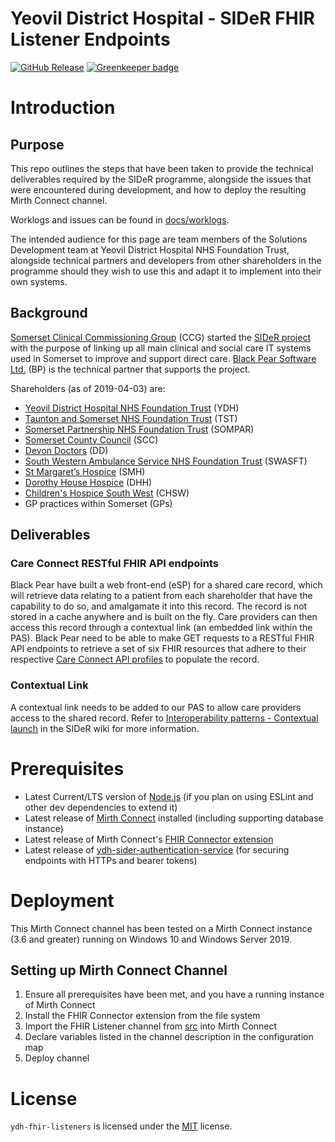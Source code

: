 Yeovil District Hospital - SIDeR FHIR Listener Endpoints
==========================================
[![GitHub Release](https://img.shields.io/github/release/Fdawgs/ydh-fhir-listeners.svg)](https://github.com/Fdawgs/ydh-fhir-listeners/releases/latest/)
[![Greenkeeper badge](https://badges.greenkeeper.io/Fdawgs/ydh-fhir-listeners.svg?token=c6792890095eeb431afa102d2398d34013f34d8b36c9721295b253657abe5aa4&ts=1561455743067)](https://greenkeeper.io/)


# Introduction

## Purpose
This repo outlines the steps that have been taken to provide the technical deliverables required by the SIDeR programme, alongside the issues that were encountered during development, and how to deploy the resulting Mirth Connect channel.

Worklogs and issues can be found in [docs/worklogs](https://github.com/Fdawgs/ydh-fhir-listeners/tree/master/docs/worklogs).

The intended audience for this page are team members of the Solutions Development team at Yeovil District Hospital NHS Foundation Trust, alongside technical partners and developers from other shareholders in the programme should they wish to use this and adapt it to implement into their own systems.

## Background
[Somerset Clinical Commissioning Group](https://www.somersetccg.nhs.uk/#) (CCG) started the [SIDeR project](https://www.somersetccg.nhs.uk/your-health/sharing-your-information/sider/) with the purpose of linking up all main clinical and social care IT systems used in Somerset to improve and support direct care. [Black Pear Software Ltd.](https://www.blackpear.com/) (BP) is the technical partner that supports the project.

Shareholders (as of 2019-04-03) are:
- [Yeovil District Hospital NHS Foundation Trust](https://yeovilhospital.co.uk/) (YDH)
- [Taunton and Somerset NHS Foundation Trust](https://www.tsft.nhs.uk/) (TST)
- [Somerset Partnership NHS Foundation Trust](http://www.sompar.nhs.uk/) (SOMPAR)
- [Somerset County Council](http://www.somerset.gov.uk/) (SCC)
- [Devon Doctors](https://www.devondoctors.co.uk/) (DD)
- [South Western Ambulance Service NHS Foundation Trust](https://www.swast.nhs.uk/) (SWASFT)
- [St Margaret’s Hospice](https://www.somerset-hospice.org.uk/) (SMH)
- [Dorothy House Hospice](https://www.dorothyhouse.org.uk/) (DHH)
- [Children's Hospice South West](https://www.chsw.org.uk/) (CHSW)
- GP practices within Somerset (GPs)


## Deliverables

###  Care Connect RESTful FHIR API endpoints
Black Pear have built a web front-end (eSP) for a shared care record, which will retrieve data relating to a patient from each shareholder that have the capability to do so, and amalgamate it into this record. The record is not stored in a cache anywhere and is built on the fly.
Care providers can then access this record through a contextual link (an embedded link within the PAS).
Black Pear need to be able to make GET requests to a RESTful FHIR API endpoints to retrieve a set of six FHIR resources that adhere to their respective [Care Connect API profiles](https://nhsconnect.github.io/CareConnectAPI/) to populate the record.

###  Contextual Link
A contextual link needs to be added to our PAS to allow care providers access to the shared record. Refer to [Interoperability patterns - Contextual launch](https://github.com/Somerset-SIDeR-Programme/SIDeR-interop-patterns/wiki/contextual-launch) in the SIDeR wiki for more information.

# Prerequisites
- Latest Current/LTS version of [Node.js](https://nodejs.org/en/) (if you plan on using ESLint and other dev dependencies to extend it)
- Latest release of [Mirth Connect](https://github.com/nextgenhealthcare/connect) installed (including supporting database instance)
- Latest release of Mirth Connect's [FHIR Connector extension](https://ng.nextgen.com/l/488571/2018-03-16/6w3yr)
- Latest release of [ydh-sider-authentication-service](https://github.com/Fdawgs/ydh-sider-authentication-service) (for securing endpoints with HTTPs and bearer tokens)

# Deployment
This Mirth Connect channel has been tested on a Mirth Connect instance (3.6 and greater) running on Windows 10 and Windows Server 2019.

## Setting up Mirth Connect Channel
1. Ensure all prerequisites have been met, and you have a running instance of Mirth Connect
2. Install the FHIR Connector extension from the file system
3. Import the FHIR Listener channel from [src](https://github.com/Fdawgs/ydh-fhir-listeners/tree/master/src) into Mirth Connect
4. Declare variables listed in the channel description in the configuration map
5. Deploy channel


# License
`ydh-fhir-listeners` is licensed under the [MIT](https://github.com/Fdawgs/ydh-fhir-listeners/blob/master/LICENSE) license.
